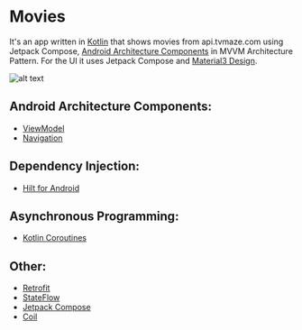 # Movies
It's an app written in [Kotlin][1] that shows movies from api.tvmaze.com using Jetpack Compose, [Android Architecture Components][2] in MVVM Architecture Pattern. For the UI it uses Jetpack Compose and [Material3 Design][11].

![alt text](https://i.ibb.co/whghQFD/Movies.png)

## Android Architecture Components:
* [ViewModel][4]
* [Navigation][8]

## Dependency Injection:
* [Hilt for Android][5]

## Asynchronous Programming:
* [Kotlin Coroutines][6]

## Other:
* [Retrofit][9]
* [StateFlow][3]
* [Jetpack Compose][7]
* [Coil][10]

[1]: https://kotlinlang.org/
[2]: https://developer.android.com/topic/libraries/architecture
[3]: https://developer.android.com/kotlin/flow/stateflow-and-sharedflow
[4]: https://developer.android.com/topic/libraries/architecture/viewmodel
[5]: https://developer.android.com/training/dependency-injection/hilt-android
[6]: https://kotlinlang.org/docs/coroutines-overview.html
[7]: https://developer.android.com/jetpack/compose
[8]: https://developer.android.com/guide/navigation
[9]: https://square.github.io/retrofit/
[10]: https://coil-kt.github.io/coil/compose/
[11]: https://m3.material.io/
